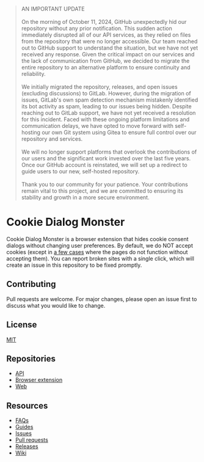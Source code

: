 > AN IMPORTANT UPDATE
> <br><br>
> On the morning of October 11, 2024, GitHub unexpectedly hid our repository without any prior notification. This sudden action immediately disrupted all of our API services, as they relied on files from the repository that were no longer accessible. Our team reached out to GitHub support to understand the situation, but we have not yet received any response. Given the critical impact on our services and the lack of communication from GitHub, we decided to migrate the entire repository to an alternative platform to ensure continuity and reliability.
> <br><br>
> We initially migrated the repository, releases, and open issues (excluding discussions) to GitLab. However, during the migration of issues, GitLab's own spam detection mechanism mistakenly identified its bot activity as spam, leading to our issues being hidden. Despite reaching out to GitLab support, we have not yet received a resolution for this incident. Faced with these ongoing platform limitations and communication delays, we have opted to move forward with self-hosting our own Git system using Gitea to ensure full control over our repository and services.
> <br><br>
> We will no longer support platforms that overlook the contributions of our users and the significant work invested over the last five years. Once our GitHub account is reinstated, we will set up a redirect to guide users to our new, self-hosted repository.
> <br><br>
> Thank you to our community for your patience. Your contributions remain vital to this project, and we are committed to ensuring its stability and growth in a more secure environment.

# Cookie Dialog Monster

Cookie Dialog Monster is a browser extension that hides cookie consent dialogs without changing user preferences. By default, we do NOT accept cookies (except in [a few cases](https://git.wanhose.dev/wanhose/cookie-dialog-monster/src/branch/main/database.json#L248) where the pages do not function without accepting them). You can report broken sites with a single click, which will create an issue in this repository to be fixed promptly.

## Contributing

Pull requests are welcome. For major changes, please open an issue first to discuss what you would like to change.

## License

[MIT](https://choosealicense.com/licenses/mit/)

## Repositories

- [API](/wanhose/cookie-dialog-monster/src/branch/main/packages/api)
- [Browser extension](/wanhose/cookie-dialog-monster/src/branch/main/packages/browser-extension)
- [Web](/wanhose/cookie-dialog-monster/src/branch/main/packages/web)

## Resources

- [FAQs](https://git.wanhose.dev/wanhose/cookie-dialog-monster/wiki/Help-or-issues%3F#faqs)
- [Guides](https://git.wanhose.dev/wanhose/cookie-dialog-monster/wiki/Help-or-issues%3F#guides)
- [Issues](https://git.wanhose.dev/wanhose/cookie-dialog-monster/issues)
- [Pull requests](https://git.wanhose.dev/wanhose/cookie-dialog-monster/pulls)
- [Releases](https://git.wanhose.dev/wanhose/cookie-dialog-monster/releases)
- [Wiki](https://git.wanhose.dev/wanhose/cookie-dialog-monster/wiki/Help-or-issues%3F)
